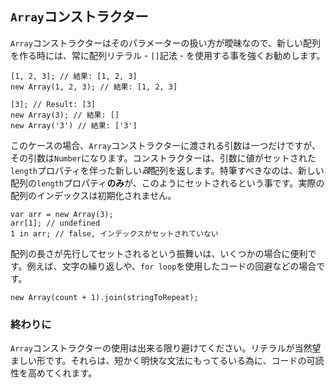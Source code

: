 ## `Array`コンストラクター

`Array`コンストラクターはそのパラメーターの扱い方が曖昧なので、新しい配列を作る時には、常に配列リテラル - `[]`記法 - を使用する事を強くお勧めします。

    [1, 2, 3]; // 結果: [1, 2, 3]
    new Array(1, 2, 3); // 結果: [1, 2, 3]

    [3]; // Result: [3]
    new Array(3); // 結果: []
    new Array('3') // 結果: ['3']

このケースの場合、`Array`コンストラクターに渡される引数は一つだけですが、その引数は`Number`になります。コンストラクターは、引数に値がセットされた`length`プロパティを伴った新しい*疎*配列を返します。特筆すべきなのは、新しい配列の`length`プロパティ**のみ**が、このようにセットされるという事です。実際の配列のインデックスは初期化されません。

    var arr = new Array(3);
    arr[1]; // undefined
    1 in arr; // false, インデックスがセットされていない

配列の長さが先行してセットされるという振舞いは、いくつかの場合に便利です。例えば、文字の繰り返しや、`for loop`を使用したコードの回避などの場合です。

    new Array(count + 1).join(stringToRepeat);

### 終わりに

`Array`コンストラクターの使用は出来る限り避けてください。リテラルが当然望ましい形です。それらは、短かく明快な文法にもってるいる為に、コードの可読性を高めてくれます。

